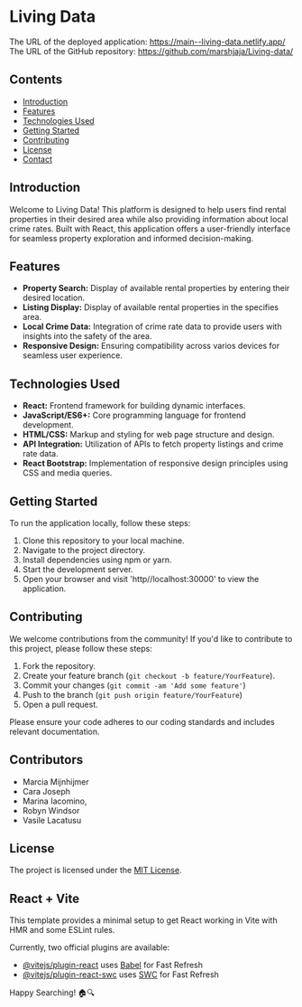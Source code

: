 # Living Data
The URL of the deployed application: https://main--living-data.netlify.app/
The URL of the GitHub repository: https://github.com/marshjaja/Living-data/

## Contents

- [Introduction](#introduction)
- [Features](#features)
- [Technologies Used](#technologies-used)
- [Getting Started](#getting-started)
- [Contributing](#contributing)
- [License](#license)
- [Contact](#contact)

## Introduction

Welcome to Living Data! This platform is designed to help users find rental properties in their desired area while also providing information about local crime rates. Built with React, this application offers a user-friendly interface for seamless property exploration and informed decision-making.

## Features

- **Property Search:** Display of available rental properties by entering their desired location.
- **Listing Display:** Display of available rental properties in the specifies area.
- **Local Crime Data:** Integration of crime rate data to provide users with insights into the safety of the area.
- **Responsive Design:** Ensuring compatibility across varios devices for seamless user experience.

## Technologies Used

- **React:** Frontend framework for building dynamic interfaces.
- **JavaScript/ES6+:** Core programming language for frontend development.
- **HTML/CSS:** Markup and styling for web page structure and design.
- **API Integration:** Utilization of APIs to fetch property listings and crime rate data.
- **React Bootstrap:** Implementation of responsive design principles using CSS and media queries.

## Getting Started

To run the application locally, follow these steps:

1. Clone this repository to your local machine.
2. Navigate to the project directory.
3. Install dependencies using npm or yarn.
4. Start the development server.
5. Open your browser and visit 'http//localhost:30000' to view the application.

## Contributing

We welcome contributions from the community! If you'd like to contribute to this project, please follow these steps:

1. Fork the repository.
2. Create your feature branch (`git checkout -b feature/YourFeature`).
3. Commit your changes (`git commit -am 'Add some feature'`)
4. Push to the branch (`git push origin feature/YourFeature`)
5. Open a pull request.

Please ensure your code adheres to our coding standards and includes relevant documentation.

## Contributors

- Marcia Mijnhijmer
- Cara Joseph
- Marina Iacomino,
- Robyn Windsor
- Vasile Lacatusu

## License

The project is licensed under the [MIT License](https://opensource.org/license/mit/).

## React + Vite

This template provides a minimal setup to get React working in Vite with HMR and some ESLint rules.

Currently, two official plugins are available:

- [@vitejs/plugin-react](https://github.com/vitejs/vite-plugin-react/blob/main/packages/plugin-react/README.md) uses [Babel](https://babeljs.io/) for Fast Refresh
- [@vitejs/plugin-react-swc](https://github.com/vitejs/vite-plugin-react-swc) uses [SWC](https://swc.rs/) for Fast Refresh

Happy Searching! 🏠🔍
